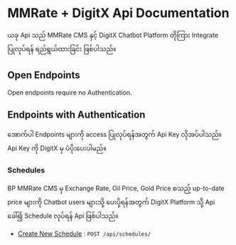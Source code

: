 # MMRate + DigitX Api Documentation

ယခု Api သည် MMRate CMS နှင့် DigitX Chatbot Platform တိုကြား Integrate ပြုလုပ်ရန် ရည်ရွယ်ထားခြင်း ဖြစ်ပါသည်။

## Open Endpoints

Open endpoints require no Authentication.

## Endpoints with Authentication

အောက်ပါ Endpoints များကို access ပြုလုပ်ရန်အတွက် Api Key လိုအပ်ပါသည်။ Api Key ကို DigitX မှ ပံပိုးပေးပါမည်။


### Schedules

BP MMRate CMS မှ Exchange Rate, Oil Price, Gold Price စသည့် up-to-date price များကို Chatbot users များသို့ ပေးပို့ရန်အတွက် DigitX Platform သို့ Api ခေါ်၍ Schedule လုပ်ရန် Api ဖြစ်ပါသည်။

* [Create New Schedule](examples/schedules/post.md) : `POST /api/schedules/`
<!--stackedit_data:
eyJoaXN0b3J5IjpbMjQyMjcyMTY3LDE3MDA1NzE2ODNdfQ==
-->